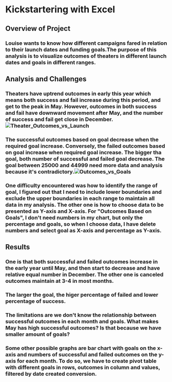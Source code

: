 # Kickstartering with Excel 
## Overview of Project
### Louise wants to know how different campaigns fared in relation to their launch dates and funding goals.The purpose of this analysis is to visualize outcomes of theaters in different launch dates and goals in different ranges.
## Analysis and Challenges
### Theaters have uptrend outcomes in early this year which means both success and fail increase during this period, and get to the peak in May. However, outcomes in both success and fail have downward movement after May, and the number of success and fail get close in December.![Theater_Outcomes_vs_Launch](https://user-images.githubusercontent.com/88211298/130166903-0fbd62fe-b659-4f29-81cd-d3cead639a23.png)
### The successful outcomes based on goal decrease when the required goal increase. Conversely, the failed outcomes based on goal increase when required goal increase. The bigger tha goal, both number of successful and failed goal decrease. The goal between 25000 and 44999 need more data and analysis because it's contradictory.![Outcomes_vs_Goals](https://user-images.githubusercontent.com/88211298/130305447-b54953af-8298-4cf5-a1e5-862ea88bf0ab.png)
### One difficulty encountered was how to identify the range of goal, I figured out that I need to include lower boundaries and exclude the upper boundaries in each range to maintain all data in my analysis. The other one is how to choose data to be presented as Y-axis and X-axis. For "Outcomes Based on Goals", I don't need numbers in my chart, but only the percentage and goals, so when I choose data, I have delete numbers and select goal as X-axis and percentage as Y-axis.
## Results
### One is that both successful and failed outcomes increase in the early year until May, and then start to decrease and have relative equal number in December. The other one is canceled outcomes maintain at 3-4 in most months.
### The larger the goal, the higer percentage of failed and lower percentage of success.
### The limitations are we don't know the relationship between successful outcomes in each month and goals. What makes May has high successful outcomes? Is that because we have smaller amount of goals?
### Some other possible graphs are bar chart with goals on the x-axis and numbers of successful and failed outcomes on the y-axis for each month. To do so, we have to create pivot table with different goals in rows, outcomes in column and values, filtered by date created conversion.
